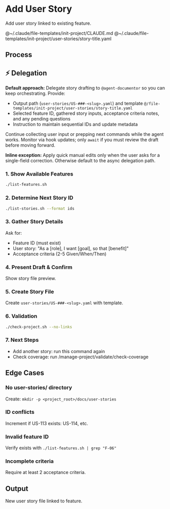 # Add User Story

Add user story linked to existing feature.

@~/.claude/file-templates/init-project/CLAUDE.md
@~/.claude/file-templates/init-project/user-stories/story-title.yaml

## Process

## ⚡ Delegation

**Default approach:** Delegate story drafting to `@agent-documentor` so you can keep orchestrating. Provide:
- Output path (`user-stories/US-###-<slug>.yaml`) and template `@/file-templates/init-project/user-stories/story-title.yaml`
- Selected feature ID, gathered story inputs, acceptance criteria notes, and any pending questions
- Instruction to maintain sequential IDs and update metadata

Continue collecting user input or prepping next commands while the agent works. Monitor via hook updates; only `await` if you must review the draft before moving forward.

**Inline exception:** Apply quick manual edits only when the user asks for a single-field correction. Otherwise default to the async delegation path.

### 1. Show Available Features
```bash
./list-features.sh
```

### 2. Determine Next Story ID
```bash
./list-stories.sh --format ids
```

### 3. Gather Story Details
Ask for:
- Feature ID (must exist)
- User story: "As a [role], I want [goal], so that [benefit]"
- Acceptance criteria (2-5 Given/When/Then)

### 4. Present Draft & Confirm
Show story file preview.

### 5. Create Story File
Create `user-stories/US-###-<slug>.yaml` with template.

### 6. Validation
```bash
./check-project.sh --no-links
```

### 7. Next Steps
- Add another story: run this command again
- Check coverage: run /manage-project/validate/check-coverage

## Edge Cases

### No user-stories/ directory
Create: `mkdir -p <project_root>/docs/user-stories`

### ID conflicts
Increment if US-113 exists: US-114, etc.

### Invalid feature ID
Verify exists with `./list-features.sh | grep "F-06"`

### Incomplete criteria
Require at least 2 acceptance criteria.

## Output
New user story file linked to feature.
